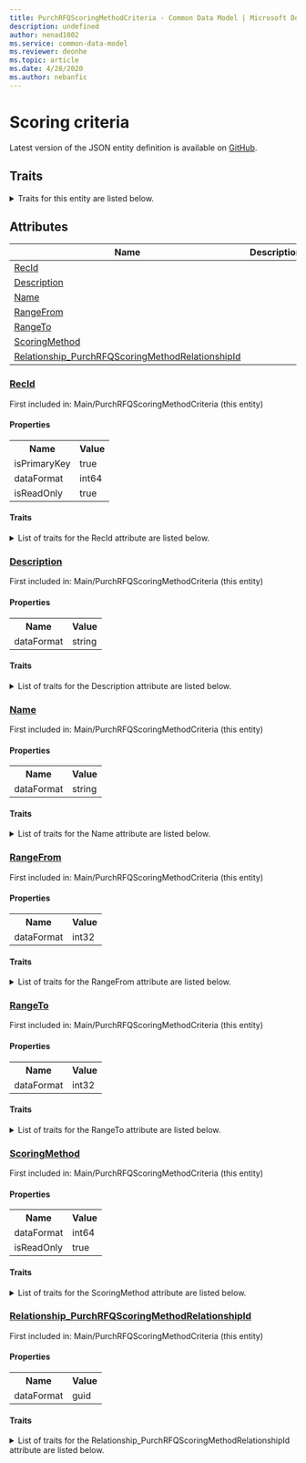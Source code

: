 ```yaml
---
title: PurchRFQScoringMethodCriteria - Common Data Model | Microsoft Docs
description: undefined
author: nenad1002
ms.service: common-data-model
ms.reviewer: deonhe
ms.topic: article
ms.date: 4/28/2020
ms.author: nebanfic
---
```


# Scoring criteria

  
 Latest version of the JSON entity definition is available on <a href="https://github.com/Microsoft/CDM/tree/master/schemaDocuments/core/operationsCommon/Tables/SupplyChain/ProcurementAndSourcing/Main/PurchRFQScoringMethodCriteria.cdm.json" target="_blank">GitHub</a>.  

## Traits

<details>
<summary>Traits for this entity are listed below.  
</summary>

**is.identifiedBy**  
  names a specifc identity attribute to use with an entity  <table><tr><th>Parameter</th><th>Value</th><th>Data type</th><th>Explanation</th></tr><tr><td>attribute</td><td>[PurchRFQScoringMethodCriteria/(resolvedAttributes)/RecId](#RecId)</td><td>attribute</td><td></td></tr></table>

**is.CDM.entityVersion**  
  <table><tr><th>Parameter</th><th>Value</th><th>Data type</th><th>Explanation</th></tr><tr><td>versionNumber</td><td>"1.0.0"</td><td>string</td><td>semantic version number of the entity</td></tr></table>

**is.application.releaseVersion**  
  <table><tr><th>Parameter</th><th>Value</th><th>Data type</th><th>Explanation</th></tr><tr><td>releaseVersion</td><td>"10.0.13.0"</td><td>string</td><td>semantic version number of the application introducing this entity</td></tr></table>

**is.localized.displayedAs**  
  Holds the list of language specific display text for an object.  <table><tr><th>Parameter</th><th>Value</th><th>Data type</th><th>Explanation</th></tr><tr><td>localizedDisplayText</td><td><table><tr><th>languageTag</th><th>displayText</th></tr><tr><td>en</td><td>Scoring criteria</td></tr></table></td><td>entity</td><td>a reference to the constant entity holding the list of localized text</td></tr></table>

</details>

## Attributes

|Name|Description|First Included in Instance|
|---|---|---|
|[RecId](#RecId)||<a href="PurchRFQScoringMethodCriteria.md" target="_blank">Main/PurchRFQScoringMethodCriteria</a>|
|[Description](#Description)||<a href="PurchRFQScoringMethodCriteria.md" target="_blank">Main/PurchRFQScoringMethodCriteria</a>|
|[Name](#Name)||<a href="PurchRFQScoringMethodCriteria.md" target="_blank">Main/PurchRFQScoringMethodCriteria</a>|
|[RangeFrom](#RangeFrom)||<a href="PurchRFQScoringMethodCriteria.md" target="_blank">Main/PurchRFQScoringMethodCriteria</a>|
|[RangeTo](#RangeTo)||<a href="PurchRFQScoringMethodCriteria.md" target="_blank">Main/PurchRFQScoringMethodCriteria</a>|
|[ScoringMethod](#ScoringMethod)||<a href="PurchRFQScoringMethodCriteria.md" target="_blank">Main/PurchRFQScoringMethodCriteria</a>|
|[Relationship_PurchRFQScoringMethodRelationshipId](#Relationship_PurchRFQScoringMethodRelationshipId)||<a href="PurchRFQScoringMethodCriteria.md" target="_blank">Main/PurchRFQScoringMethodCriteria</a>|

### <a href=#RecId name="RecId">RecId</a>

First included in: Main/PurchRFQScoringMethodCriteria (this entity)  

#### Properties

<table><tr><th>Name</th><th>Value</th></tr><tr><td>isPrimaryKey</td><td>true</td></tr><tr><td>dataFormat</td><td>int64</td></tr><tr><td>isReadOnly</td><td>true</td></tr></table>

#### Traits

<details>
<summary>List of traits for the RecId attribute are listed below.</summary>

**is.dataFormat.integer**  
**is.dataFormat.big**  
**is.identifiedBy**  
names a specifc identity attribute to use with an entity  <table><tr><th>Parameter</th><th>Value</th><th>Data type</th><th>Explanation</th></tr><tr><td>attribute</td><td>[PurchRFQScoringMethodCriteria/(resolvedAttributes)/RecId](#RecId)</td><td>attribute</td><td></td></tr></table>

**is.readOnly**  
**is.dataFormat.integer**  
**is.dataFormat.big**  
</details>

### <a href=#Description name="Description">Description</a>

First included in: Main/PurchRFQScoringMethodCriteria (this entity)  

#### Properties

<table><tr><th>Name</th><th>Value</th></tr><tr><td>dataFormat</td><td>string</td></tr></table>

#### Traits

<details>
<summary>List of traits for the Description attribute are listed below.</summary>

**is.dataFormat.character**  
**is.dataFormat.big**  
**is.dataFormat.array**  
**is.dataFormat.character**  
**is.dataFormat.array**  
</details>

### <a href=#Name name="Name">Name</a>

First included in: Main/PurchRFQScoringMethodCriteria (this entity)  

#### Properties

<table><tr><th>Name</th><th>Value</th></tr><tr><td>dataFormat</td><td>string</td></tr></table>

#### Traits

<details>
<summary>List of traits for the Name attribute are listed below.</summary>

**is.dataFormat.character**  
**is.dataFormat.big**  
**is.dataFormat.array**  
**is.dataFormat.character**  
**is.dataFormat.array**  
</details>

### <a href=#RangeFrom name="RangeFrom">RangeFrom</a>

First included in: Main/PurchRFQScoringMethodCriteria (this entity)  

#### Properties

<table><tr><th>Name</th><th>Value</th></tr><tr><td>dataFormat</td><td>int32</td></tr></table>

#### Traits

<details>
<summary>List of traits for the RangeFrom attribute are listed below.</summary>

**is.dataFormat.integer**  
**is.dataFormat.integer**  
</details>

### <a href=#RangeTo name="RangeTo">RangeTo</a>

First included in: Main/PurchRFQScoringMethodCriteria (this entity)  

#### Properties

<table><tr><th>Name</th><th>Value</th></tr><tr><td>dataFormat</td><td>int32</td></tr></table>

#### Traits

<details>
<summary>List of traits for the RangeTo attribute are listed below.</summary>

**is.dataFormat.integer**  
**is.dataFormat.integer**  
</details>

### <a href=#ScoringMethod name="ScoringMethod">ScoringMethod</a>

First included in: Main/PurchRFQScoringMethodCriteria (this entity)  

#### Properties

<table><tr><th>Name</th><th>Value</th></tr><tr><td>dataFormat</td><td>int64</td></tr><tr><td>isReadOnly</td><td>true</td></tr></table>

#### Traits

<details>
<summary>List of traits for the ScoringMethod attribute are listed below.</summary>

**is.dataFormat.integer**  
**is.dataFormat.big**  
**is.readOnly**  
**is.dataFormat.integer**  
**is.dataFormat.big**  
</details>

### <a href=#Relationship_PurchRFQScoringMethodRelationshipId name="Relationship_PurchRFQScoringMethodRelationshipId">Relationship_PurchRFQScoringMethodRelationshipId</a>

First included in: Main/PurchRFQScoringMethodCriteria (this entity)  

#### Properties

<table><tr><th>Name</th><th>Value</th></tr><tr><td>dataFormat</td><td>guid</td></tr></table>

#### Traits

<details>
<summary>List of traits for the Relationship_PurchRFQScoringMethodRelationshipId attribute are listed below.</summary>

**is.dataFormat.character**  
**is.dataFormat.big**  
**is.dataFormat.array**  
**is.dataFormat.guid**  
**means.identity.entityId**  
**is.linkedEntity.identifier**  
Marks the attribute(s) that hold foreign key references to a linked (used as an attribute) entity. This attribute is added to the resolved entity to enumerate the referenced entities.  <table><tr><th>Parameter</th><th>Value</th><th>Data type</th><th>Explanation</th></tr><tr><td>entityReferences</td><td><table><tr><th>entityReference</th><th>attributeReference</th></tr><tr><td><a href="PurchRFQScoringMethod.md" target="_blank">/core/operationsCommon/Tables/SupplyChain/ProcurementAndSourcing/Main/PurchRFQScoringMethod.cdm.json/PurchRFQScoringMethod</a></td><td><a href="PurchRFQScoringMethod.md#RecId" target="_blank">RecId</a></td></tr></table></td><td>entity</td><td>a reference to the constant entity holding the list of entity references</td></tr></table>

**is.dataFormat.guid**  
**is.dataFormat.character**  
**is.dataFormat.array**  
</details>
